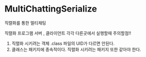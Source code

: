# MultiChattingSerialize
직렬화를 통한 멀티채팅

직렬화 프로그램 서버 , 클라이언트 각각 다른곳에서 실행할때 주의할점!!
1. 직렬화 시키려는 객체 .class 파일의 UID가 다르면 안된다.
2. 클래스는 패키지에 종속적이다. 직렬화 시키려는 패키지 또한 같아야 한다.
